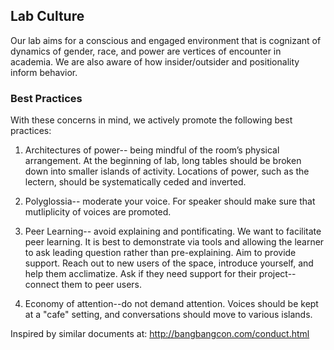 ## Lab Culture

Our lab aims for a conscious and engaged environment that is cognizant of dynamics of gender, race, and power
are vertices of encounter in academia. We are also aware of how insider/outsider and positionality inform behavior. 

### Best Practices

With these concerns in mind, we actively promote the following best practices:

1. Architectures of power-- being mindful of the room’s physical arrangement. At the beginning of lab, long tables should be broken down into smaller islands of activity. Locations of power, such as the lectern, should be systematically ceded and inverted.

2. Polyglossia-- moderate your voice. For speaker should make sure that mutliplicity of voices are promoted.

3. Peer Learning-- avoid explaining and pontificating. We want to facilitate peer learning. It is best to demonstrate via tools and allowing the learner to ask leading question rather than pre-explaining. Aim to provide support. Reach out to new users of the space, introduce yourself, and help them acclimatize. Ask if they need support for their project-- connect them to peer users.

4. Economy of attention--do not demand attention. Voices should be kept at a "cafe" setting, and conversations should move to various islands.



Inspired by similar documents at:
http://bangbangcon.com/conduct.html  


